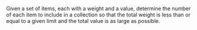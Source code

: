 Given a set of items, each with a weight and a value, determine the number of each
item to include in a collection so that the total weight
is less than or equal to a given limit and the total value is as large as possible.
